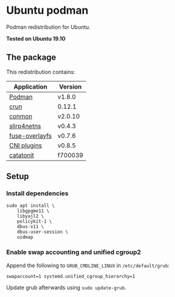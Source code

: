# Ubuntu podman

Podman redistribution for Ubuntu.

**Tested on Ubuntu 19.10**

## The package

This redistribution contains:

| Application                                                       | Version |
| ----------------------------------------------------------------- | ------- |
| [Podman](https://github.com/containers/libpod)                    | v1.8.0  |
| [crun](https://github.com/containers/crun)                        | 0.12.1  |
| [conmon](https://github.com/containers/conmon)                    | v2.0.10 |
| [slirp4netns](https://github.com/rootless-containers/slirp4netns) | v0.4.3  |
| [fuse-overlayfs](https://github.com/containers/fuse-overlayfs)    | v0.7.6  |
| [CNI plugins](https://github.com/containernetworking/plugins)     | v0.8.5  |
| [catatonit](https://github.com/openSUSE/catatonit)                | f700039 |

## Setup

### Install dependencies

```
sudo apt install \
    libgpgme11 \
    libyajl2 \
    policykit-1 \
    dbus-x11 \
    dbus-user-session \
    uidmap
```

### Enable swap accounting and unified cgroup2

Append the following to `GRUB_CMDLINE_LINUX` in `/etc/default/grub`:

    swapaccount=1 systemd.unified_cgroup_hierarchy=1

Update grub afterwards using `sudo update-grub`.
